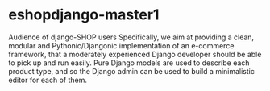 # eshopdjango-master1
Audience of django-SHOP users Specifically, we aim at providing a clean, modular and Pythonic/Djangonic implementation of an e-commerce framework, that a moderately experienced Django developer should be able to pick up and run easily. Pure Django models are used to describe each product type, and so the Django admin can be used to build a minimalistic editor for each of them.

